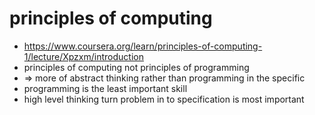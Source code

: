 # principles of computing
- https://www.coursera.org/learn/principles-of-computing-1/lecture/Xpzxm/introduction
- principles of computing not principles of programming
- => more of abstract thinking rather than programming in the specific
- programming is the least important skill
- high level thinking turn problem in to specification is most important
